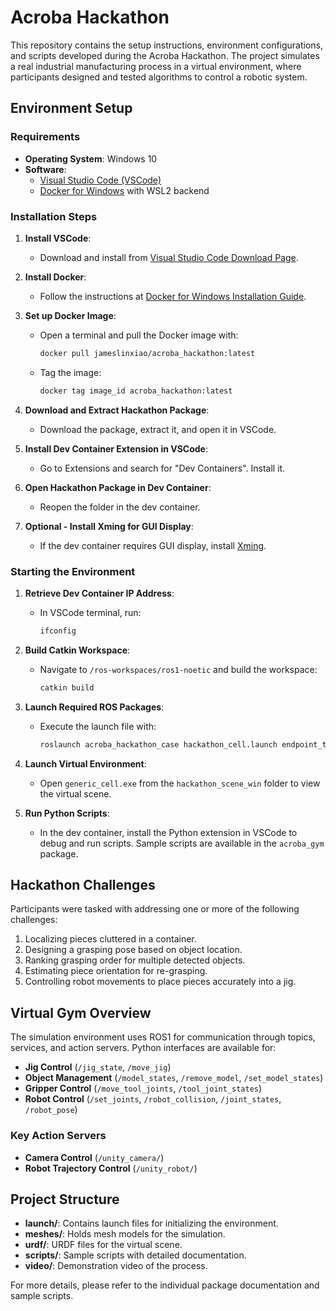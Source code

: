 # Acroba Hackathon

This repository contains the setup instructions, environment configurations, and scripts developed during the Acroba Hackathon. The project simulates a real industrial manufacturing process in a virtual environment, where participants designed and tested algorithms to control a robotic system.

## Environment Setup

### Requirements

- **Operating System**: Windows 10
- **Software**:
  - [Visual Studio Code (VSCode)](https://code.visualstudio.com/download)
  - [Docker for Windows](https://docs.docker.com/desktop/install/windows-install/) with WSL2 backend

### Installation Steps

1. **Install VSCode**:
   - Download and install from [Visual Studio Code Download Page](https://code.visualstudio.com/download).

2. **Install Docker**:
   - Follow the instructions at [Docker for Windows Installation Guide](https://docs.docker.com/desktop/install/windows-install/).

3. **Set up Docker Image**:
   - Open a terminal and pull the Docker image with:
     ```bash
     docker pull jameslinxiao/acroba_hackathon:latest
     ```
   - Tag the image:
     ```bash
     docker tag image_id acroba_hackathon:latest
     ```

4. **Download and Extract Hackathon Package**:
   - Download the package, extract it, and open it in VSCode.

5. **Install Dev Container Extension in VSCode**:
   - Go to Extensions and search for "Dev Containers". Install it.

6. **Open Hackathon Package in Dev Container**:
   - Reopen the folder in the dev container.

7. **Optional - Install Xming for GUI Display**:
   - If the dev container requires GUI display, install [Xming](http://www.straightrunning.com/XmingNotes/).

### Starting the Environment

1. **Retrieve Dev Container IP Address**:
   - In VSCode terminal, run:
     ```bash
     ifconfig
     ```

2. **Build Catkin Workspace**:
   - Navigate to `/ros-workspaces/ros1-noetic` and build the workspace:
     ```bash
     catkin build
     ```

3. **Launch Required ROS Packages**:
   - Execute the launch file with:
     ```bash
     roslaunch acroba_hackathon_case hackathon_cell.launch endpoint_tcp_ip:=your_container_ip_address
     ```

4. **Launch Virtual Environment**:
   - Open `generic_cell.exe` from the `hackathon_scene_win` folder to view the virtual scene. 

5. **Run Python Scripts**:
   - In the dev container, install the Python extension in VSCode to debug and run scripts. Sample scripts are available in the `acroba_gym` package.

## Hackathon Challenges

Participants were tasked with addressing one or more of the following challenges:

1. Localizing pieces cluttered in a container.
2. Designing a grasping pose based on object location.
3. Ranking grasping order for multiple detected objects.
4. Estimating piece orientation for re-grasping.
5. Controlling robot movements to place pieces accurately into a jig.

## Virtual Gym Overview

The simulation environment uses ROS1 for communication through topics, services, and action servers. Python interfaces are available for:

- **Jig Control** (`/jig_state`, `/move_jig`)
- **Object Management** (`/model_states`, `/remove_model`, `/set_model_states`)
- **Gripper Control** (`/move_tool_joints`, `/tool_joint_states`)
- **Robot Control** (`/set_joints`, `/robot_collision`, `/joint_states`, `/robot_pose`)

### Key Action Servers

- **Camera Control** (`/unity_camera/`)
- **Robot Trajectory Control** (`/unity_robot/`)

## Project Structure

- **launch/**: Contains launch files for initializing the environment.
- **meshes/**: Holds mesh models for the simulation.
- **urdf/**: URDF files for the virtual scene.
- **scripts/**: Sample scripts with detailed documentation.
- **video/**: Demonstration video of the process.

For more details, please refer to the individual package documentation and sample scripts.

